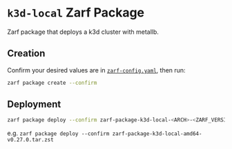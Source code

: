 # `k3d-local` Zarf Package 

Zarf package that deploys a k3d cluster with metallb.

## Creation

Confirm your desired values are in [`zarf-config.yaml`](./zarf-config.yaml), then run:


```bash
zarf package create --confirm
```

## Deployment

```bash
zarf package deploy --confirm zarf-package-k3d-local-<ARCH>-<ZARF_VERSION>.tar.zst 
```

e.g. `zarf package deploy --confirm zarf-package-k3d-local-amd64-v0.27.0.tar.zst`
